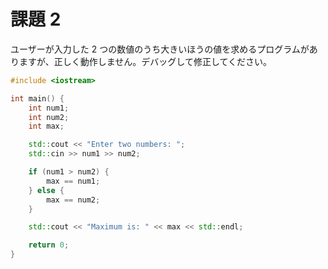 # 課題 2

ユーザーが入力した 2 つの数値のうち大きいほうの値を求めるプログラムがありますが、正しく動作しません。デバッグして修正してください。

```cpp
#include <iostream>

int main() {
    int num1;
    int num2;
    int max;

    std::cout << "Enter two numbers: ";
    std::cin >> num1 >> num2;

    if (num1 > num2) {
        max == num1;
    } else {
        max == num2;
    }

    std::cout << "Maximum is: " << max << std::endl;

    return 0;
}
```

